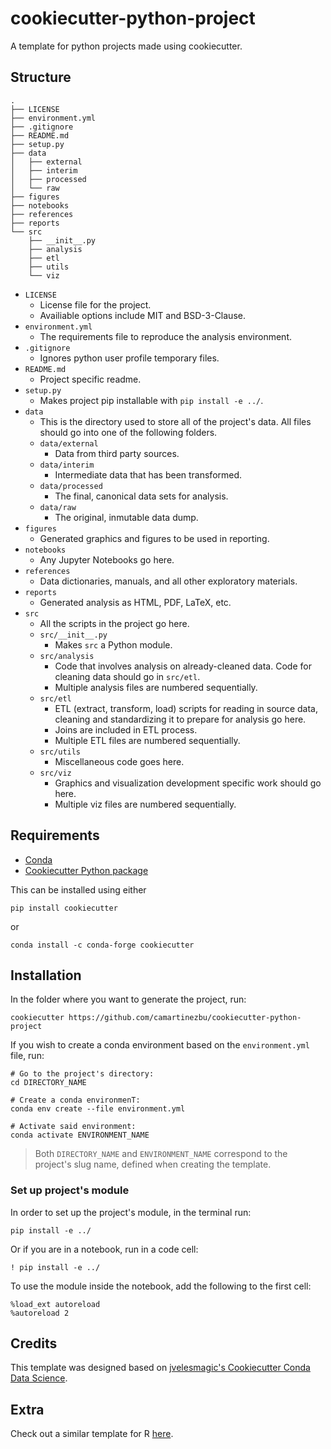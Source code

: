 # cookiecutter-python-project
A template for python projects made using cookiecutter.
## Structure

    .
    ├── LICENSE
    ├── environment.yml
    ├── .gitignore
    ├── README.md
    ├── setup.py
    ├── data
    │   ├── external
    │   ├── interim
    │   ├── processed
    │   └── raw
    ├── figures
    ├── notebooks
    ├── references
    ├── reports
    └── src
        ├── __init__.py
        ├── analysis
        ├── etl
        ├── utils
        └── viz

- `LICENSE`
  - License file for the project.
  - Availiable options include MIT and BSD-3-Clause.
- `environment.yml`
  - The requirements file to reproduce the analysis environment. 
- `.gitignore`
  - Ignores python user profile temporary files.
- `README.md`
  - Project specific readme.
- `setup.py`
  - Makes project pip installable with `pip install -e ../`.
- `data`
  - This is the directory used to store all of the project's data. All files should go into one of the following folders.
  - `data/external`
    - Data from third party sources.
  - `data/interim`
    - Intermediate data that has been transformed.
  - `data/processed`
    - The final, canonical data sets for analysis.
  - `data/raw`
    - The original, inmutable data dump.
- `figures`
  - Generated graphics and figures to be used in reporting.
- `notebooks`
  - Any Jupyter Notebooks go here.
- `references`
  - Data dictionaries, manuals, and all other exploratory materials.
- `reports`
  - Generated analysis as HTML, PDF, LaTeX, etc.
- `src`
  - All the scripts in the project go here.
  - `src/__init__.py`
    - Makes `src` a Python module.
  - `src/analysis`
    - Code that involves analysis on already-cleaned data. Code for cleaning data should go in `src/etl`.
    - Multiple analysis files are numbered sequentially.
  - `src/etl`
    - ETL (extract, transform, load) scripts for reading in source data, cleaning and standardizing it to prepare for analysis go here.
    - Joins are included in ETL process.
    - Multiple ETL files are numbered sequentially.
  - `src/utils`
    - Miscellaneous code goes here.
  - `src/viz`
    - Graphics and visualization development specific work should go here.
    - Multiple viz files are numbered sequentially.
  

## Requirements

- [Conda](https://docs.conda.io/projects/conda/en/latest/user-guide/install/index.html)
- [Cookiecutter Python package](https://cookiecutter.readthedocs.io/en/latest/installation.html)

This can be installed using either

```shell
pip install cookiecutter
```

or

```shell
conda install -c conda-forge cookiecutter
```

## Installation

In the folder where you want to generate the project, run:

```shell
cookiecutter https://github.com/camartinezbu/cookiecutter-python-project
```

If you wish to create a conda environment based on the `environment.yml` file, run:

```shell
# Go to the project's directory:
cd DIRECTORY_NAME

# Create a conda environmenT:
conda env create --file environment.yml

# Activate said environment:
conda activate ENVIRONMENT_NAME
```

> Both `DIRECTORY_NAME` and `ENVIRONMENT_NAME` correspond to the project's slug name, defined when creating the template.

### Set up project's module

In order to set up the project's module, in the terminal run:

```shell
pip install -e ../
```

Or if you are in a notebook, run in a code cell:

```shell
! pip install -e ../
```

To use the module inside the notebook, add the following to the first cell:

```shell
%load_ext autoreload
%autoreload 2
```

## Credits

This template was designed based on [jvelesmagic's Cookiecutter Conda Data Science](https://github.com/jvelezmagic/cookiecutter-conda-data-science).

## Extra

Check out a similar template for R [here](https://github.com/camartinezbu/cookiecutter-r-project).
